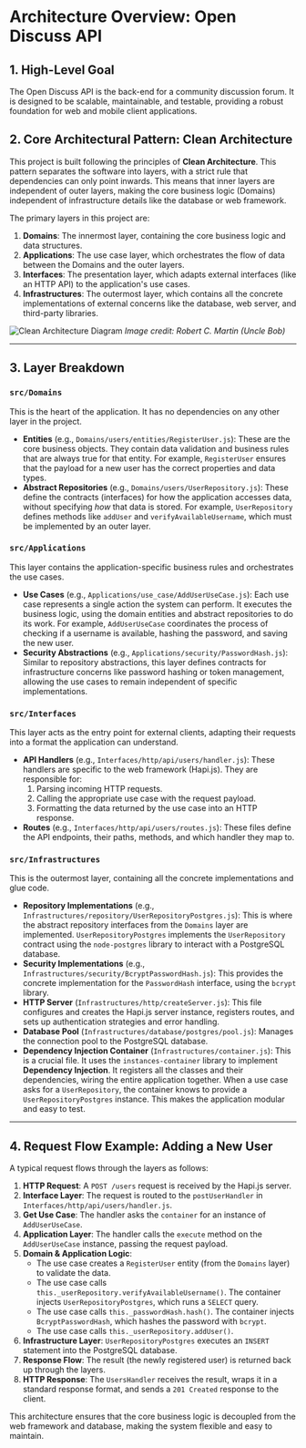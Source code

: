 # Architecture Overview: Open Discuss API

## 1. High-Level Goal

The Open Discuss API is the back-end for a community discussion forum. It is designed to be scalable, maintainable, and testable, providing a robust foundation for web and mobile client applications.

## 2. Core Architectural Pattern: Clean Architecture

This project is built following the principles of **Clean Architecture**. This pattern separates the software into layers, with a strict rule that dependencies can only point inwards. This means that inner layers are independent of outer layers, making the core business logic (Domains) independent of infrastructure details like the database or web framework.

The primary layers in this project are:

1.  **Domains**: The innermost layer, containing the core business logic and data structures.
2.  **Applications**: The use case layer, which orchestrates the flow of data between the Domains and the outer layers.
3.  **Interfaces**: The presentation layer, which adapts external interfaces (like an HTTP API) to the application's use cases.
4.  **Infrastructures**: The outermost layer, which contains all the concrete implementations of external concerns like the database, web server, and third-party libraries.

![Clean Architecture Diagram](https://blog.cleancoder.com/uncle-bob/images/2012-08-13-the-clean-architecture/CleanArchitecture.jpg)
*Image credit: Robert C. Martin (Uncle Bob)*

---

## 3. Layer Breakdown

### `src/Domains`
This is the heart of the application. It has no dependencies on any other layer in the project.

-   **Entities** (e.g., `Domains/users/entities/RegisterUser.js`): These are the core business objects. They contain data validation and business rules that are always true for that entity. For example, `RegisterUser` ensures that the payload for a new user has the correct properties and data types.
-   **Abstract Repositories** (e.g., `Domains/users/UserRepository.js`): These define the contracts (interfaces) for how the application accesses data, without specifying *how* that data is stored. For example, `UserRepository` defines methods like `addUser` and `verifyAvailableUsername`, which must be implemented by an outer layer.

### `src/Applications`
This layer contains the application-specific business rules and orchestrates the use cases.

-   **Use Cases** (e.g., `Applications/use_case/AddUserUseCase.js`): Each use case represents a single action the system can perform. It executes the business logic, using the domain entities and abstract repositories to do its work. For example, `AddUserUseCase` coordinates the process of checking if a username is available, hashing the password, and saving the new user.
-   **Security Abstractions** (e.g., `Applications/security/PasswordHash.js`): Similar to repository abstractions, this layer defines contracts for infrastructure concerns like password hashing or token management, allowing the use cases to remain independent of specific implementations.

### `src/Interfaces`
This layer acts as the entry point for external clients, adapting their requests into a format the application can understand.

-   **API Handlers** (e.g., `Interfaces/http/api/users/handler.js`): These handlers are specific to the web framework (Hapi.js). They are responsible for:
    1.  Parsing incoming HTTP requests.
    2.  Calling the appropriate use case with the request payload.
    3.  Formatting the data returned by the use case into an HTTP response.
-   **Routes** (e.g., `Interfaces/http/api/users/routes.js`): These files define the API endpoints, their paths, methods, and which handler they map to.

### `src/Infrastructures`
This is the outermost layer, containing all the concrete implementations and glue code.

-   **Repository Implementations** (e.g., `Infrastructures/repository/UserRepositoryPostgres.js`): This is where the abstract repository interfaces from the `Domains` layer are implemented. `UserRepositoryPostgres` implements the `UserRepository` contract using the `node-postgres` library to interact with a PostgreSQL database.
-   **Security Implementations** (e.g., `Infrastructures/security/BcryptPasswordHash.js`): This provides the concrete implementation for the `PasswordHash` interface, using the `bcrypt` library.
-   **HTTP Server** (`Infrastructures/http/createServer.js`): This file configures and creates the Hapi.js server instance, registers routes, and sets up authentication strategies and error handling.
-   **Database Pool** (`Infrastructures/database/postgres/pool.js`): Manages the connection pool to the PostgreSQL database.
-   **Dependency Injection Container** (`Infrastructures/container.js`): This is a crucial file. It uses the `instances-container` library to implement **Dependency Injection**. It registers all the classes and their dependencies, wiring the entire application together. When a use case asks for a `UserRepository`, the container knows to provide a `UserRepositoryPostgres` instance. This makes the application modular and easy to test.

---

## 4. Request Flow Example: Adding a New User

A typical request flows through the layers as follows:

1.  **HTTP Request**: A `POST /users` request is received by the Hapi.js server.
2.  **Interface Layer**: The request is routed to the `postUserHandler` in `Interfaces/http/api/users/handler.js`.
3.  **Get Use Case**: The handler asks the `container` for an instance of `AddUserUseCase`.
4.  **Application Layer**: The handler calls the `execute` method on the `AddUserUseCase` instance, passing the request payload.
5.  **Domain & Application Logic**:
    - The use case creates a `RegisterUser` entity (from the `Domains` layer) to validate the data.
    - The use case calls `this._userRepository.verifyAvailableUsername()`. The container injects `UserRepositoryPostgres`, which runs a `SELECT` query.
    - The use case calls `this._passwordHash.hash()`. The container injects `BcryptPasswordHash`, which hashes the password with `bcrypt`.
    - The use case calls `this._userRepository.addUser()`.
6.  **Infrastructure Layer**: `UserRepositoryPostgres` executes an `INSERT` statement into the PostgreSQL database.
7.  **Response Flow**: The result (the newly registered user) is returned back up through the layers.
8.  **HTTP Response**: The `UsersHandler` receives the result, wraps it in a standard response format, and sends a `201 Created` response to the client.

This architecture ensures that the core business logic is decoupled from the web framework and database, making the system flexible and easy to maintain.
